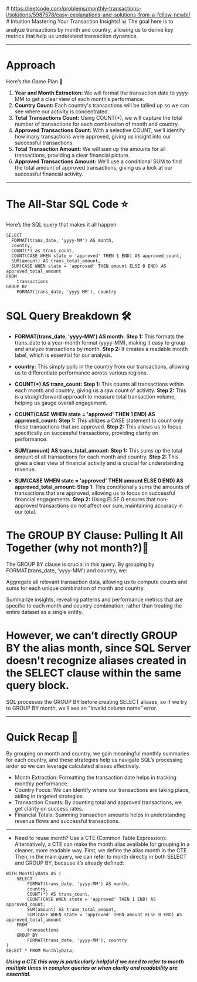​# https://leetcode.com/problems/monthly-transactions-i/solutions/5987578/easy-explanations-and-solutions-from-a-fellow-newbi/
​# Intuition
Mastering Your Transaction Insights! 📊 The goal here is to analyze transactions by month and country, allowing us to derive key metrics that help us understand transaction dynamics.

---

# Approach
Here’s the Game Plan 📝

1. **Year and Month Extraction:** We will format the transaction date to yyyy-MM to get a clear view of each month’s performance.
2. **Country Count:** Each country's transactions will be tallied up so we can see where our activity is concentrated.
3. **Total Transactions Count:** Using COUNT(*), we will capture the total number of transactions for each combination of month and country.
4. **Approved Transactions Count:** With a selective COUNT, we'll identify how many transactions were approved, giving us insight into our successful transactions.
5. **Total Transaction Amount:** We will sum up the amounts for all transactions, providing a clear financial picture.
6. **Approved Transactions Amount:** We’ll use a conditional SUM to find the total amount of approved transactions, giving us a look at our successful financial activity.

---

# The All-Star SQL Code ⭐️
Here’s the SQL query that makes it all happen:
```mssql []
SELECT 
  FORMAT(trans_date, 'yyyy-MM') AS month,
  country,
  COUNT(*) as trans_count,
  COUNT(CASE WHEN state = 'approved' THEN 1 END) AS approved_count,
  SUM(amount) AS trans_total_amount,
  SUM(CASE WHEN state = 'approved' THEN amount ELSE 0 END) AS approved_total_amount
FROM
    transactions
GROUP BY
    FORMAT(trans_date, 'yyyy-MM'), country

```
# SQL Query Breakdown 🛠️
- **FORMAT(trans_date, 'yyyy-MM') AS month:**
**Step 1:** This formats the trans_date to a year-month format (yyyy-MM), making it easy to group and analyze transactions by month.
**Step 2:** It creates a readable month label, which is essential for our analysis.

- **country**:
This simply pulls in the country from our transactions, allowing us to differentiate performance across various regions.

- **COUNT(*) AS trans_count:**
**Step 1:** This counts all transactions within each month and country, giving us a raw count of activity.
**Step 2:** This is a straightforward approach to measure total transaction volume, helping us gauge overall engagement.

- **COUNT(CASE WHEN state = 'approved' THEN 1 END) AS approved_count:**
**Step 1:** This utilizes a CASE statement to count only those transactions that are approved.
**Step 2:** This allows us to focus specifically on successful transactions, providing clarity on performance.

- **SUM(amount) AS trans_total_amount:**
**Step 1:** This sums up the total amount of all transactions for each month and country.
**Step 2:** This gives a clear view of financial activity and is crucial for understanding revenue.

- **SUM(CASE WHEN state = 'approved' THEN amount ELSE 0 END) AS approved_total_amount:**
**Step 1**: This conditionally sums the amounts of transactions that are approved, allowing us to focus on successful financial engagements.
**Step 2:** Using ELSE 0 ensures that non-approved transactions do not affect our sum, maintaining accuracy in our total.

# The GROUP BY Clause: Pulling It All Together (why not month?)🎯
The GROUP BY clause is crucial in this query. By grouping by FORMAT(trans_date, 'yyyy-MM') and country, we:

Aggregate all relevant transaction data, allowing us to compute counts and sums for each unique combination of month and country.

Summarize insights, revealing patterns and performance metrics that are specific to each month and country combination, rather than treating the entire dataset as a single entity.

# **However, we can’t directly GROUP BY the alias month, since SQL Server doesn't recognize aliases created in the SELECT clause within the same query block.** 

SQL processes the GROUP BY before creating SELECT aliases, so if we try to GROUP BY month, we’ll see an "Invalid column name" error.

---
#  Quick Recap 🚀
By grouping on month and country, we gain meaningful monthly summaries for each country, and these strategies help us navigate SQL’s processing order so we can leverage calculated aliases effectively.
- Month Extraction: Formatting the transaction date helps in tracking monthly performance.
- Country Focus: We can identify where our transactions are taking place, aiding in targeted strategies.
- Transaction Counts: By counting total and approved transactions, we get clarity on success rates.
- Financial Totals: Summing transaction amounts helps in understanding revenue flows and successful transactions.
- - -
- Need to reuse month?
Use a CTE (Common Table Expression): Alternatively, a CTE can make the month alias available for grouping in a cleaner, more readable way. First, we define the alias month in the CTE. Then, in the main query, we can refer to month directly in both SELECT and GROUP BY, because it’s already defined:
```
WITH MonthlyData AS (
    SELECT 
        FORMAT(trans_date, 'yyyy-MM') AS month,
        country,
        COUNT(*) AS trans_count,
        COUNT(CASE WHEN state = 'approved' THEN 1 END) AS approved_count,
        SUM(amount) AS trans_total_amount,
        SUM(CASE WHEN state = 'approved' THEN amount ELSE 0 END) AS approved_total_amount
    FROM
        transactions
    GROUP BY
        FORMAT(trans_date, 'yyyy-MM'), country
)
SELECT * FROM MonthlyData;
```
***Using a CTE this way is particularly helpful if we need to refer to month multiple times in complex queries or when clarity and readability are essential.***